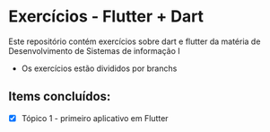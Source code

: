 
# Exercícios - Flutter + Dart

Este repositório contém exercícios sobre dart e flutter da matéria de Desenvolvimento de Sistemas de informação I
- Os exercícios estão divididos por branchs

## Items concluídos:

- [X]  Tópico 1 - primeiro aplicativo em Flutter
